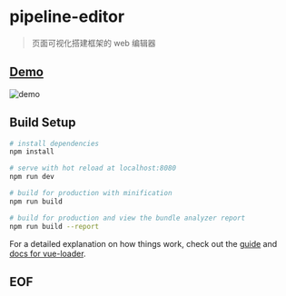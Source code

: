 # pipeline-editor
> 页面可视化搭建框架的 web 编辑器

## [Demo][pipeline-demo]

![demo][pipeline-demo]

## Build Setup

``` bash
# install dependencies
npm install

# serve with hot reload at localhost:8080
npm run dev

# build for production with minification
npm run build

# build for production and view the bundle analyzer report
npm run build --report
```

For a detailed explanation on how things work, check out the [guide](http://vuejs-templates.github.io/webpack/) and [docs for vue-loader](http://vuejs.github.io/vue-loader).

[Sclient links]:#
[pipeline-demo]: https://user-images.githubusercontent.com/4598445/40279042-80fbf088-5c6e-11e8-80b2-9dcd980ecae8.gif

## EOF

